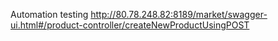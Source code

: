 Automation testing http://80.78.248.82:8189/market/swagger-ui.html#/product-controller/createNewProductUsingPOST
